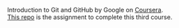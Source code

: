 Introduction to Git and GitHub by Google on <a href="https://www.coursera.org/learn/introduction-git-github/home/week/1">Coursera</a>.<br>
<a href="https://github.com/hnwarid/GitIntro">This repo</a> is the assignment to complete this third course.
